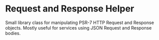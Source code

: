 # Request and Response Helper

Small library class for manipulating PSR-7 HTTP Request and Response objects.  Mostly useful for services using JSON Request and Response bodies.
